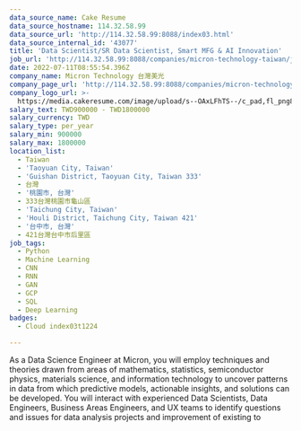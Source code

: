 ```yaml
---
data_source_name: Cake Resume
data_source_hostname: 114.32.58.99
data_source_url: 'http://114.32.58.99:8088/index03.html'
data_source_internal_id: '43077'
title: 'Data Scientist/SR Data Scientist, Smart MFG & AI Innovation'
job_url: 'http://114.32.58.99:8088/companies/micron-technology-taiwan/jobs/4a75c1'
date: 2022-07-11T08:55:54.396Z
company_name: Micron Technology 台灣美光
company_page_url: 'http://114.32.58.99:8088/companies/micron-technology-taiwan'
company_logo_url: >-
  https://media.cakeresume.com/image/upload/s--OAxLFhTS--/c_pad,fl_png8,h_200,w_200/v1599703094/soca7cpy9d8z6sh3ith7.png
salary_text: TWD900000 - TWD1800000
salary_currency: TWD
salary_type: per_year
salary_min: 900000
salary_max: 1800000
location_list:
  - Taiwan
  - 'Taoyuan City, Taiwan'
  - 'Guishan District, Taoyuan City, Taiwan 333'
  - 台灣
  - '桃園市, 台灣'
  - 333台灣桃園市龜山區
  - 'Taichung City, Taiwan'
  - 'Houli District, Taichung City, Taiwan 421'
  - '台中市, 台灣'
  - 421台灣台中市后里區
job_tags:
  - Python
  - Machine Learning
  - CNN
  - RNN
  - GAN
  - GCP
  - SQL
  - Deep Learning
badges:
  - Cloud index03t1224

---
```


As a Data Science Engineer at Micron, you will employ techniques and theories drawn from areas of mathematics, statistics, semiconductor physics, materials science, and information technology to uncover patterns in data from which predictive models, actionable insights, and solutions can be developed. You will interact with experienced Data Scientists, Data Engineers, Business Areas Engineers, and UX teams to identify questions and issues for data analysis projects and improvement of existing to